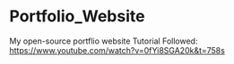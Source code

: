 # Portfolio_Website
My open-source portflio website
Tutorial Followed: https://www.youtube.com/watch?v=0fYi8SGA20k&t=758s
